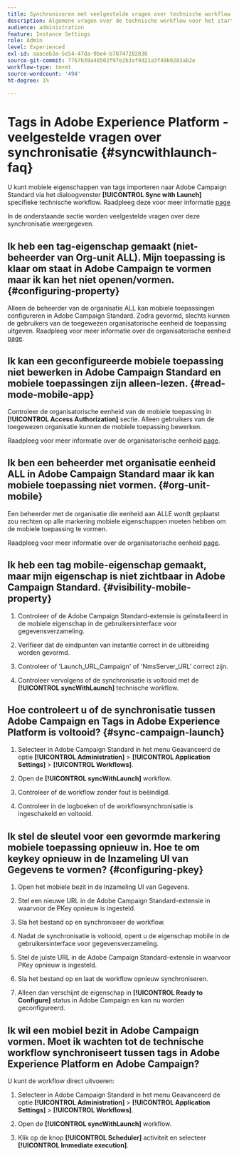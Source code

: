 ```yaml
---
title: Synchroniseren met veelgestelde vragen over technische workflow starten
description: Algemene vragen over de technische workflow voor het starten van Adoben
audience: administration
feature: Instance Settings
role: Admin
level: Experienced
exl-id: aaaceb3a-5e54-47da-9be4-b70747282830
source-git-commit: 7767b39a48502f97e2b3af9d21a3f49b9283ab2e
workflow-type: tm+mt
source-wordcount: '494'
ht-degree: 1%

---
```


# Tags in Adobe Experience Platform - veelgestelde vragen over synchronisatie {#syncwithlaunch-faq}

U kunt mobiele eigenschappen van tags importeren naar Adobe Campaign Standard via het dialoogvenster **[!UICONTROL Sync with Launch]** specifieke technische workflow. Raadpleeg deze voor meer informatie [page](../../administration/using/technical-workflows.md)

In de onderstaande sectie worden veelgestelde vragen over deze synchronisatie weergegeven.

## Ik heb een tag-eigenschap gemaakt (niet-beheerder van Org-unit ALL). Mijn toepassing is klaar om staat in Adobe Campaign te vormen maar ik kan het niet openen/vormen. {#configuring-property}

Alleen de beheerder van de organisatie ALL kan mobiele toepassingen configureren in Adobe Campaign Standard. Zodra gevormd, slechts kunnen de gebruikers van de toegewezen organisatorische eenheid de toepassing uitgeven. Raadpleeg voor meer informatie over de organisatorische eenheid [page](../../administration/using/organizational-units.md).

## Ik kan een geconfigureerde mobiele toepassing niet bewerken in Adobe Campaign Standard en mobiele toepassingen zijn alleen-lezen. {#read-mode-mobile-app}

Controleer de organisatorische eenheid van de mobiele toepassing in **[!UICONTROL Access Authorization]** sectie. Alleen gebruikers van de toegewezen organisatie kunnen de mobiele toepassing bewerken.

Raadpleeg voor meer informatie over de organisatorische eenheid [page](../../administration/using/organizational-units.md).

## Ik ben een beheerder met organisatie eenheid ALL in Adobe Campaign Standard maar ik kan mobiele toepassing niet vormen. {#org-unit-mobile}

Een beheerder met de organisatie die eenheid aan ALLE wordt geplaatst zou rechten op alle markering mobiele eigenschappen moeten hebben om de mobiele toepassing te vormen.

Raadpleeg voor meer informatie over de organisatorische eenheid [page](../../administration/using/organizational-units.md).

## Ik heb een tag mobile-eigenschap gemaakt, maar mijn eigenschap is niet zichtbaar in Adobe Campaign Standard. {#visibility-mobile-property}

1. Controleer of de Adobe Campaign Standard-extensie is geïnstalleerd in de mobiele eigenschap in de gebruikersinterface voor gegevensverzameling.

1. Verifieer dat de eindpunten van instantie correct in de uitbreiding worden gevormd.

1. Controleer of &#39;Launch_URL_Campaign&#39; of &#39;NmsServer_URL&#39; correct zijn.

1. Controleer vervolgens of de synchronisatie is voltooid met de **[!UICONTROL syncWithLaunch]** technische workflow.

## Hoe controleert u of de synchronisatie tussen Adobe Campaign en Tags in Adobe Experience Platform is voltooid? {#sync-campaign-launch}

1. Selecteer in Adobe Campaign Standard in het menu Geavanceerd de optie **[!UICONTROL Administration]** > **[!UICONTROL Application Settings]** > **[!UICONTROL Workflows]**.

1. Open de **[!UICONTROL syncWithLaunch]** workflow.

1. Controleer of de workflow zonder fout is beëindigd.

1. Controleer in de logboeken of de workflowsynchronisatie is ingeschakeld en voltooid.

## Ik stel de sleutel voor een gevormde markering mobiele toepassing opnieuw in. Hoe te om keykey opnieuw in de Inzameling UI van Gegevens te vormen? {#configuring-pkey}

1. Open het mobiele bezit in de Inzameling UI van Gegevens.

1. Stel een nieuwe URL in de Adobe Campaign Standard-extensie in waarvoor de PKey opnieuw is ingesteld.

1. Sla het bestand op en synchroniseer de workflow.

1. Nadat de synchronisatie is voltooid, opent u de eigenschap mobile in de gebruikersinterface voor gegevensverzameling.

1. Stel de juiste URL in de Adobe Campaign Standard-extensie in waarvoor PKey opnieuw is ingesteld.

1. Sla het bestand op en laat de workflow opnieuw synchroniseren.

1. Alleen dan verschijnt de eigenschap in **[!UICONTROL Ready to Configure]** status in Adobe Campaign en kan nu worden geconfigureerd.

## Ik wil een mobiel bezit in Adobe Campaign vormen. Moet ik wachten tot de technische workflow synchroniseert tussen tags in Adobe Experience Platform en Adobe Campaign?

U kunt de workflow direct uitvoeren:

1. Selecteer in Adobe Campaign Standard in het menu Geavanceerd de optie **[!UICONTROL Administration]** > **[!UICONTROL Application Settings]** > **[!UICONTROL Workflows]**.

1. Open de **[!UICONTROL syncWithLaunch]** workflow.

1. Klik op de knop **[!UICONTROL Scheduler]** activiteit en selecteer **[!UICONTROL Immediate execution]**.

